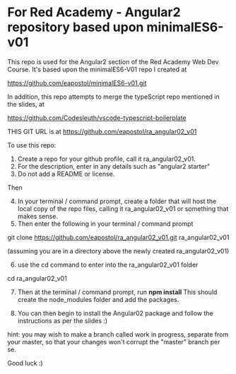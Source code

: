 # For Red Academy - Angular2 repository based upon minimalES6-v01

This repo is used for the Angular2 section of the Red Academy Web Dev
Course. It's based upon the minimalES6-V01 repo I created at

https://github.com/eapostol/minimalES6-v01.git

In addition, this repo attempts to merge the typeScript repo
mentioned in the slides, at 

https://github.com/Codesleuth/vscode-typescript-boilerplate


THIS GIT URL is at https://github.com/eapostol/ra_angular02_v01 

To use this repo:

1. Create a repo for your github profile, call it ra_angular02_v01.
2. For the description, enter in any details such as "angular2 starter"
3. Do not add a README or license.

Then

4. In your terminal / command prompt, create a folder that will host 
the local copy of the repo files, calling it ra_angular02_v01 or 
something that makes sense.
5. Then enter the following in your terminal / command prompt

git clone https://github.com/eapostol/ra_angular02_v01.git ra_angular02_v01

(assuming you are in a directory above the newly created ra_angular02_v01)

6. use the cd command to enter into the ra_angular02_v01 folder

cd ra_angular02_v01

7. Then at the terminal / command prompt, run **npm install**
This should create the node_modules folder and add the packages.

8. You can then begin to install the Angular02 package and follow
 the instructions as per the slides :)
 
 hint: you may wish to make a branch called work in progress, separate
 from your master, so that your changes won't corrupt the "master"
 branch per se.
 

 
 Good luck :)
